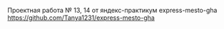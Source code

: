 Проектная работа № 13, 14 от яндекс-практикум express-mesto-gha https://github.com/Tanya1231/express-mesto-gha
